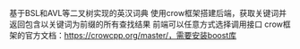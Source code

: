 基于BSL和AVL等二叉树实现的英汉词典
使用crow框架搭建后端，获取关键词并返回包含以关键词为前缀的所有查找结果
前端可以任意方式选择调用接口
crow框架的官方文档：https://crowcpp.org/master/，需要安装boost库
